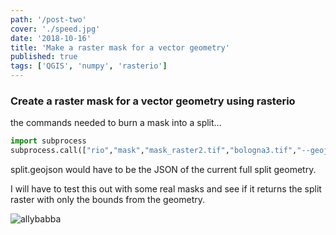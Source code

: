 ```yaml
---
path: '/post-two'
cover: './speed.jpg'
date: '2018-10-16'
title: 'Make a raster mask for a vector geometry'
published: true
tags: ['QGIS', 'numpy', 'rasterio']
---
```


### Create a raster mask for a vector geometry using rasterio

the commands needed to burn a mask into a split...

```python
import subprocess
subprocess.call(["rio","mask","mask_raster2.tif","bologna3.tif","--geojson-mask","split.geojson"])
```

split.geojson would have to be the JSON of the current full split geometry.

I will have to test this out with some real masks and see if it returns the split raster
with only the bounds from the geometry.

![allybabba](.speed.jpg)
